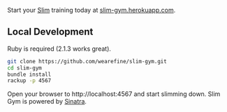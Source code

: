 ---
---

Start your [Slim](http://slim-lang.com/) training today at [slim-gym.herokuapp.com](http://slim-gym.herokuapp.com).

## Local Development

Ruby is required (2.1.3 works great).

```bash
git clone https://github.com/wearefine/slim-gym.git
cd slim-gym
bundle install
rackup -p 4567
```

Open your browser to http://localhost:4567 and start slimming down. Slim Gym is powered by [Sinatra](http://www.sinatrarb.com/).
